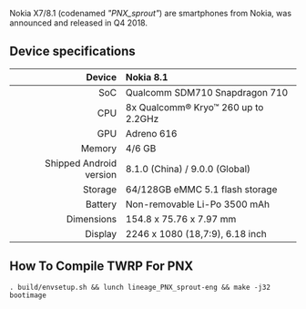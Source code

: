 Nokia X7/8.1 (codenamed _"PNX_sprout"_) are smartphones from Nokia, was announced and released in Q4 2018.

## Device specifications

| Device       |   Nokia 8.1                                     |
| -----------: | :---------------------------------------------- |
| SoC          | Qualcomm SDM710 Snapdragon 710                  |
| CPU          | 8x Qualcomm® Kryo™ 260 up to 2.2GHz             |
| GPU          | Adreno 616                                      |
| Memory       | 4/6 GB                                          |
| Shipped Android version | 8.1.0 (China) / 9.0.0 (Global)       |
| Storage      | 64/128GB eMMC 5.1 flash storage                 |
| Battery      | Non-removable Li-Po 3500 mAh                    |
| Dimensions   | 154.8 x 75.76 x 7.97 mm                         |
| Display      | 2246 x 1080 (18,7:9), 6.18 inch                   |


## How To Compile TWRP For PNX
```
. build/envsetup.sh && lunch lineage_PNX_sprout-eng && make -j32 bootimage
